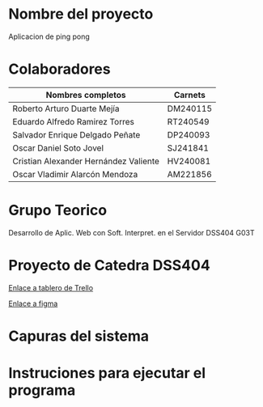 # Nombre del proyecto

Aplicacion de ping pong


# Colaboradores


|     Nombres completos     |   Carnets   |
| ------------------------- | ----------- |
| Roberto Arturo Duarte Mejía | DM240115 |
| Eduardo Alfredo Ramirez Torres | RT240549 |
| Salvador Enrique Delgado Peñate | DP240093 |
| Oscar Daniel Soto Jovel | SJ241841 |
| Cristian Alexander Hernández Valiente | HV240081 |
| Oscar Vladimir Alarcón Mendoza | AM221856 |


# Grupo Teorico 

Desarrollo de Aplic. Web con Soft. Interpret. en el Servidor DSS404 G03T

# Proyecto de Catedra DSS404

[Enlace a tablero de Trello](https://trello.com/invite/b/67ce6f4e33493a6e66375935/ATTI42db62758f5176ec412da50022746d6bA87E8188/tablero-proyecto-de-catedra-dss)

[Enlace a figma](https://www.figma.com/design/yzLNNozxwdzOOodtyO7p4n/ProyectoCatedraDSSMockUps?node-id=0-1&t=9uwFhqwI2v0alzXE-1)

# Capuras del sistema


# Instruciones para ejecutar el programa



